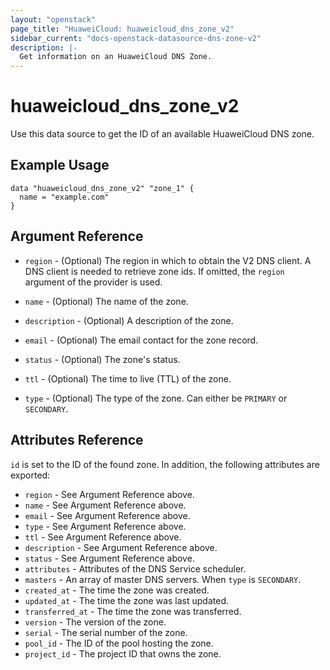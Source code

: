 ```yaml
---
layout: "openstack"
page_title: "HuaweiCloud: huaweicloud_dns_zone_v2"
sidebar_current: "docs-openstack-datasource-dns-zone-v2"
description: |-
  Get information on an HuaweiCloud DNS Zone.
---
```


# huaweicloud\_dns\_zone\_v2

Use this data source to get the ID of an available HuaweiCloud DNS zone.

## Example Usage

```hcl
data "huaweicloud_dns_zone_v2" "zone_1" {
  name = "example.com"
}
```

## Argument Reference

* `region` - (Optional) The region in which to obtain the V2 DNS client.
  A DNS client is needed to retrieve zone ids. If omitted, the
  `region` argument of the provider is used.

* `name` - (Optional) The name of the zone.

* `description` - (Optional) A description of the zone.

* `email` - (Optional) The email contact for the zone record.

* `status` - (Optional) The zone's status.

* `ttl` - (Optional) The time to live (TTL) of the zone.

* `type` - (Optional) The type of the zone. Can either be `PRIMARY` or `SECONDARY`.

## Attributes Reference

`id` is set to the ID of the found zone. In addition, the following attributes
are exported:

* `region` - See Argument Reference above.
* `name` - See Argument Reference above.
* `email` - See Argument Reference above.
* `type` - See Argument Reference above.
* `ttl` - See Argument Reference above.
* `description` - See Argument Reference above.
* `status` - See Argument Reference above.
* `attributes` - Attributes of the DNS Service scheduler.
* `masters` - An array of master DNS servers. When `type` is  `SECONDARY`.
* `created_at` - The time the zone was created.
* `updated_at` - The time the zone was last updated.
* `transferred_at` - The time the zone was transferred.
* `version` - The version of the zone.
* `serial` - The serial number of the zone.
* `pool_id` - The ID of the pool hosting the zone.
* `project_id` - The project ID that owns the zone.
